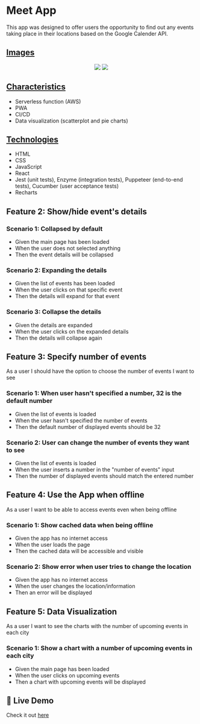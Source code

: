 # Meet App

This app was designed to offer users the opportunity to find out any events taking place in their locations based on the Google Calender API.

## <u>Images</u>

<p align="center">
    <img height="200" src="![](public/4.9-meet-app.png)" >
    <img height="200" src="![](public/4.9-meet-app-2.png)" >
</p>

## <u>Characteristics</u>

- Serverless function (AWS)
- PWA
- CI/CD
- Data visualization (scatterplot and pie charts)

## <u>Technologies</u>

- HTML
- CSS
- JavaScript
- React
- Jest (unit tests), Enzyme (integration tests), Puppeteer (end-to-end tests), Cucumber (user acceptance tests)
- Recharts

## Feature 2: Show/hide event's details

### Scenario 1: Collapsed by default

- Given the main page has been loaded
- When the user does not selected anything
- Then the event details will be collapsed

### Scenario 2: Expanding the details

- Given the list of events has been loaded
- When the user clicks on that specific event
- Then the details will expand for that event

### Scenario 3: Collapse the details

- Given the details are expanded
- When the user clicks on the expanded details
- Then the details will collapse again

## Feature 3: Specify number of events

As a user I should have the option to choose the number of events I want to see

### Scenario 1: When user hasn't specified a number, 32 is the default number

- Given the list of events is loaded
- When the user hasn't specified the number of events
- Then the default number of displayed events should be 32

### Scenario 2: User can change the number of events they want to see

- Given the list of events is loaded
- When the user inserts a number in the "number of events" input
- Then the number of displayed events should match the entered number

## Feature 4: Use the App when offline

As a user I want to be able to access events even when being offline

### Scenario 1: Show cached data when being offline

- Given the app has no internet access
- When the user loads the page
- Then the cached data will be accessible and visible

### Scenario 2: Show error when user tries to change the location

- Given the app has no internet access
- When the user changes the location/information
- Then an error will be displayed

## Feature 5: Data Visualization

As a user I want to see the charts with the number of upcoming events in each city

### Scenario 1: Show a chart with a number of upcoming events in each city

- Given the main page has been loaded
- When the user clicks on upcoming events
- Then a chart with upcoming events will be displayed

## 🌱 Live Demo

Check it out [here](https://decisivehoneybadger.github.io/meet/)
